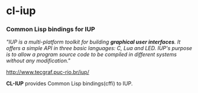cl-iup
======

<h3>Common Lisp bindings for IUP</h3>

<i>"IUP is a multi-platform toolkit for building <b>graphical user interfaces</b>. 
It offers a simple API in three basic languages: C, Lua and LED. IUP's purpose is to allow a program source code to be compiled in different systems without any modification."</i>

<a href='http://www.tecgraf.puc-rio.br/iup/'> http://www.tecgraf.puc-rio.br/iup/ </a>


<b>CL-IUP</b> provides Common Lisp bindings(cffi) to IUP.



